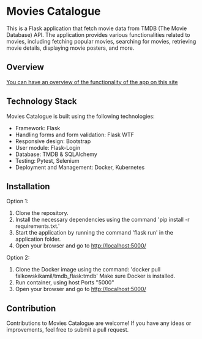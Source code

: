 # Movies Catalogue

This is a Flask application that fetch movie data from TMDB (The Movie Database) API. The application provides various functionalities related to movies, including fetching popular movies, searching for movies, retrieving movie details, displaying movie posters, and more.

## Overview
[You can have an overview of the functionality of the app on this site](http://54.205.107.12/)


## Technology Stack

Movies Catalogue is built using the following technologies:

- Framework: Flask
- Handling forms and form validation: Flask WTF
- Responsive design: Bootstrap
- User module: Flask-Login
- Database: TMDB & SQLAlchemy
- Testing: Pytest, Selenium
- Deployment and Management: Docker, Kubernetes

## Installation

Option 1:
   1. Clone the repository.
   2. Install the necessary dependencies using the command 'pip install -r requirements.txt.'
   3. Start the application by running the command 'flask run' in the application folder.
   4. Open your browser and go to [http://localhost:5000/](http://localhost:5000/)
   
Option 2:
   1. Clone the Docker image using the command: 'docker pull falkowskikamil/tmdb_flask:tmdb' Make sure Docker is installed.
   2. Run container, using host Ports "5000"
   3. Open your browser and go to [http://localhost:5000/](http://localhost:5000/)

## Contribution

Contributions to Movies Catalogue are welcome! If you have any ideas or improvements, feel free to submit a pull request.
